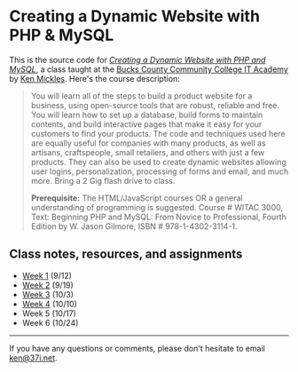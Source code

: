 # Creating a Dynamic Website with PHP & MySQL

This is the source code for *[Creating a Dynamic Website with PHP and MySQL](http://www.bucks.edu/academics/cwd/it-academy/webdesign/#PHP-MySQL)*, a class taught at the [Bucks County Community College IT Academy](http://www.bucks.edu/academics/cwd/it-academy/) by [Ken Mickles](http://kenmickles.com). Here's the course description:

> You will learn all of the steps to build a product website for a business, using open-source tools that are robust, reliable and free. You will learn how to set up a database, build forms to maintain contents, and build interactive pages that make it easy for your customers to find your products. The code and techniques used here are equally useful for companies with many products, as well as artisans, craftspeople, small retailers, and others with just a few products. They can also be used to create dynamic websites allowing user logins, personalization, processing of forms and email, and much more. Bring a 2 Gig flash drive to class.
>
> **Prerequisite:** The HTML/JavaScript courses OR a general understanding of programming is suggested. Course # WITAC 3000, Text: Beginning PHP and MySQL: From Novice to Professional, Fourth Edition by W. Jason Gilmore, ISBN # 978-1-4302-3114-1.

## Class notes, resources, and assignments

* [Week 1](https://github.com/bucksphp/bucksphp/wiki/Week-1) (9/12)
* [Week 2](https://github.com/bucksphp/bucksphp/wiki/Week-2) (9/19)
* [Week 3](https://github.com/bucksphp/bucksphp/wiki/Week-3) (10/3)
* [Week 4](https://github.com/bucksphp/bucksphp/wiki/Week-4) (10/10)
* Week 5 (10/17)
* Week 6 (10/24)

---
If you have any questions or comments, please don't hesitate to email ken@37i.net.
